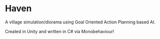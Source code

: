 # Haven
A village simulation/diorama using Goal Oriented Action Planning based AI. 

Created in Unity and written in C# via Monobehaviour!

